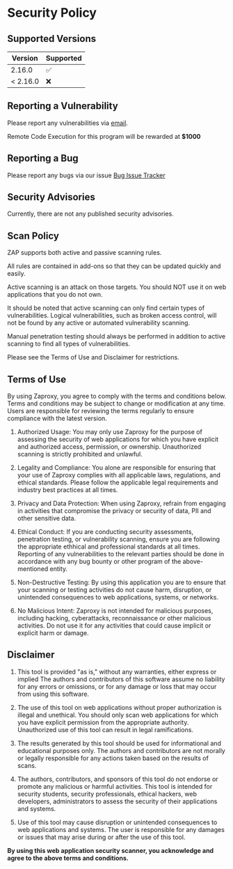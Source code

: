 
# Security Policy

## Supported Versions

| Version  | Supported          |
| -------- | ------------------ |
| 2.16.0   | :white_check_mark: |
| < 2.16.0 | :x:                |

## Reporting a Vulnerability

Please report any vulnerabilities via [email](mailto:zaproxy-admin@googlegroups.com).

Remote Code Execution for this program will be rewarded at __$1000__

## Reporting a Bug

Please report any bugs via our issue [Bug Issue Tracker](https://github.com/zaproxy/zaproxy/issues/new/choose)

## Security Advisories

Currently, there are not any published security advisories.

## Scan Policy

ZAP supports both active and passive scanning rules.

All rules are contained in add-ons so that they can be updated quickly and easily.

Active scanning is an attack on those targets.
You should NOT use it on web applications that you do not own.

It should be noted that active scanning can only find certain types of vulnerabilities.
Logical vulnerabilities, such as broken access control, will not be found by any active or automated vulnerability scanning.

Manual penetration testing should always be performed in addition to active scanning to find all types of vulnerabilities.

Please see the Terms of Use and Disclaimer for restrictions.

## Terms of Use

By using Zaproxy, you agree to comply with the terms and conditions below. Terms and conditions may be subject to change or modification at any time. Users are responsible for reviewing the terms regularly to ensure compliance with the latest version.

1. Authorized Usage: You may only use Zaproxy for the purpose of assessing the security of web applications for which you have explicit and authorized access, permission, or ownership. Unauthorized scanning is strictly prohibited and unlawful.

2. Legality and Compliance: You alone are responsible for ensuring that your use of Zaproxy complies with all applicable laws, regulations, and ethical standards. Please follow the applicable legal requirements and industry best practices at all times.

3. Privacy and Data Protection: When using Zaproxy, refrain from engaging in activities that compromise the privacy or security of data, PII and other sensitive data.

4. Ethical Conduct: If you are conducting security assessments, penetration testing, or vulnerability scanning, ensure you are following the appropriate ethhical and professional standards at all times. Reporting of any vulnerabilities to the relevant parties should be done in accordance with any bug bounty or other program of the above-mentioned entity.

5. Non-Destructive Testing: By using this application you are to ensure that your scanning or testing activities do not cause harm, disruption, or unintended consequences to web applications, systems, or networks. 

6. No Malicious Intent: Zaproxy is not intended for malicious purposes, including hacking, cyberattacks, reconnaissance or other malicious activities. Do not use it for any activities that could cause implicit or explicit harm or damage.


## Disclaimer


1. This tool is provided "as is," without any warranties, either express or implied The authors and contributors of this software assume no liability for any errors or omissions, or for any damage or loss that may occur from using this software.

2. The use of this tool on web applications without proper authorization is illegal and unethical. You should only scan web applications for which you have explicit permission from the appropriate authority. Unauthorized use of this tool can result in legal ramifications.

3. The results generated by this tool should be used for informational and educational purposes only. The authors and contributors are not morally or legally responsible for any actions taken based on the results of scans. 

4. The authors, contributors, and sponsors of this tool do not endorse or promote any malicious or harmful activities. This tool is intended for security students, security professionals, ethical hackers, web developers, administrators to assess the security of their applications and systems.

5. Use of this tool may cause disruption or unintended consequences to web applications and systems. The user is responsible for any damages or issues that may arise during or after the use of this tool.


**By using this web application security scanner, you acknowledge and agree to the above terms and conditions.**


